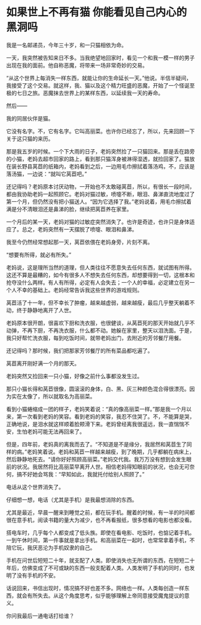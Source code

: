 # 如果世上不再有猫 你能看见自己内心的黑洞吗

我是一名邮递员，今年三十岁，和一只猫相依为命。 

一天，我突然被告知来日不多。当我绝望地回家时，看见一个和我一模一样的男子出现在我的面前。他自称恶魔，将带来一场非常奇妙的交易。 

“从这个世界上每消失一样东西，就能让你的生命延长一天。”他说。半信半疑间，我接受了这个交易。就这样，我、猫以及这个精力旺盛的恶魔，开始了一个怪诞至极的七日之旅。恶魔抹去世界上的某样东西，以延续我一天的寿命。 

然后—— 

我的同居伙伴是猫。 

它没有名字。不，它有名字。它叫高丽菜。也许你已经忘了，所以，先来回顾一下关于这只猫的来历。 

那是我五岁的时候。一个下大雨的日子，老妈突然捡了一只猫回来。那是丢在路旁的小猫，老妈去超市回家的路上，看到那只猫浑身被淋得湿透，就捡回家了。猫放在装长野县莴苣的纸箱内，老妈看到之后，一边用毛巾擦拭着落汤鸡，不，应该是落汤猫，一边说：“就叫它莴苣吧。” 

还记得吗？老妈原本讨厌动物，一开始也不太敢碰莴苣，所以，有很长一段时间，都由我协助老妈一起照顾它。老妈对猫过敏，喷嚏不断，眼泪、鼻涕直流地度过了第一个月，但仍然没有把小猫送人。“因为它选择了我。”老妈说着，用毛巾擦拭着满是分不清眼泪还是鼻涕的脸，继续把莴苣养在家里。 

一个月后的某一天，老妈对猫的过敏症突然消失了。也许是奇迹，也许只是身体适应了。总之，老妈突然有一天摆脱了喷嚏、眼泪和鼻涕。 

我至今仍然经常想起那一天，莴苣依偎在老妈身旁，片刻不离。 

“想要有所得，就必有所失。” 

老妈说，这是理所当然的道理，但人类往往不愿意失去任何东西，就试图有所得。这还不算是最糟的，如今有很多人不想失去任何东西，却想要得到一切，这根本和抢夺没什么两样。有人有所得，必定有人会失去；一个人的幸福，必定建立在另一个人不幸的基础上。老妈经常告诉我这些世界的游戏规则。 

莴苣活了十一年，但不幸长了肿瘤，越来越虚弱，越来越瘦，最后几乎整天躺着不动，终于静静地离开了人世。 

老妈原本很开朗，很喜欢下厨和洗衣服，也很健谈，从莴苣死的那天开始就几乎不动弹，不再下厨，不再洗衣服，什么都不动。她躲在家里，整天以泪洗面。于是，我只好帮忙洗衣服，每到吃饭时间，就带老妈出门，去附近的芳邻餐厅用餐。 

还记得吗？那时候，我们把那家芳邻餐厅的所有菜品都吃遍了。 

莴苣离开刚好满一个月的那天。 

老妈突然又捡回来一只小猫，好像之前什么事都没发生过。 

那只小猫长得和莴苣很像，圆滚滚的身体，白、黑、灰三种颜色混合得很漂亮。因为实在太像了，所以就取名为高丽菜。 

看到小猫蜷缩成一团的样子，老妈笑着说：“真的像高丽菜一样。”那是我一个月以来，第一次看到老妈的笑容。看到老妈的笑容，我忍不住哭了。不，不能算是哭，正确地说，是泪水就这样顺着脸颊滑下来。老妈曾经离我很遥远，我一直惴惴不安，生怕老妈可能无法再回来了。 

但是，四年前，老妈真的离我而去了。“不知道是不是缘分，我居然和莴苣生了同样的病。”老妈笑着说。老妈和莴苣一样越来越瘦，到了晚期，几乎都躺在病床上，然后静静地死去。“请你好好照顾高丽菜。”老妈交代我。我万万没有想到会发生眼前的状况。我居然将比高丽菜早离开人世。相信老妈得知眼前的状况，也会无可奈何，搞不好她会骂我：“早知如此，我就托付给别人照顾了。” 

电话从这个世界消失了。 

仔细想一想，电话（尤其是手机）是我最想消除的东西。 

尤其是最近，早晨一醒来到睡觉之前，都在玩手机。醒着的时候，有一半的时间都很在意手机，阅读书籍的量大为减少，也不再看报纸，很多想看的电影也都没看。 

搭电车时，几乎每个人都变成了低头族。即使在看电影、吃饭时，也惦记着手机。一到午休时间，第一件事就是拿出手机。和高丽菜在一起时，也常常拿着手机，不陪它玩，我厌恶沦为手机奴隶的自己。 

手机在问世后短短二十年，就支配了人类。即使消失也无所谓的东西，在短短二十年后，仿佛变成了不可或缺的东西一般支配着人类。人类发明了手机的同时，也发明了没有手机的不安。 

话说回来，书信出现时，情况搞不好也差不多。网络也一样。人类每创造一样东西，就会有所失去。从这个角度思考，似乎能够理解上帝同意接受魔鬼提议的意义。 

你问我最后一通电话打给谁？